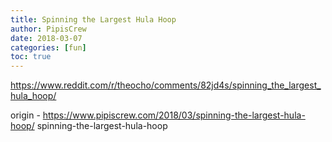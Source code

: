 ```yaml
---
title: Spinning the Largest Hula Hoop
author: PipisCrew
date: 2018-03-07
categories: [fun]
toc: true
---
```


https://www.reddit.com/r/theocho/comments/82jd4s/spinning_the_largest_hula_hoop/

origin - https://www.pipiscrew.com/2018/03/spinning-the-largest-hula-hoop/ spinning-the-largest-hula-hoop